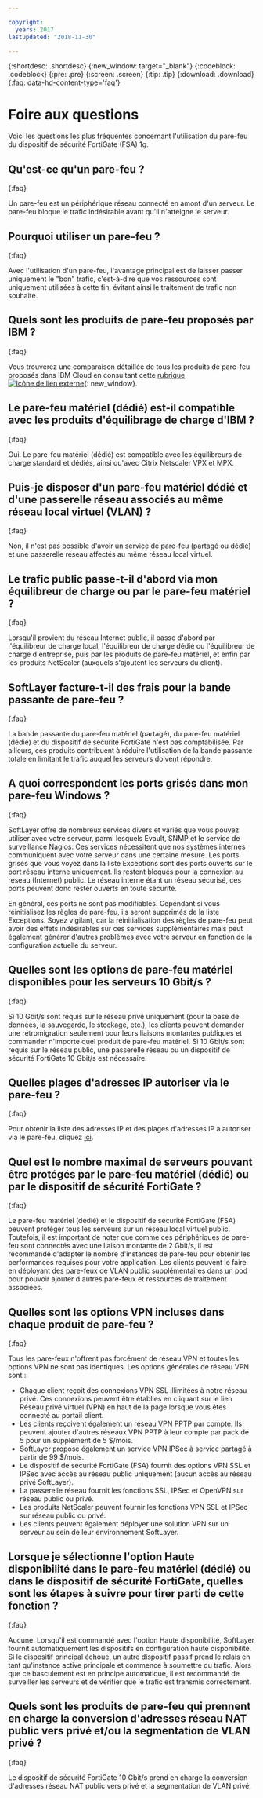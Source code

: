 ```yaml
---

copyright:
  years: 2017
lastupdated: "2018-11-30"

---
```


{:shortdesc: .shortdesc}
{:new_window: target="_blank"}
{:codeblock: .codeblock}
{:pre: .pre}
{:screen: .screen}
{:tip: .tip}
{:download: .download}
{:faq: data-hd-content-type='faq'}

# Foire aux questions
Voici les questions les plus fréquentes concernant l'utilisation du pare-feu du dispositif de sécurité FortiGate (FSA) 1g.

## Qu'est-ce qu'un pare-feu ?
{:faq}

Un pare-feu est un périphérique réseau connecté en amont d'un serveur. Le pare-feu bloque le trafic indésirable avant qu'il n'atteigne le serveur.

## Pourquoi utiliser un pare-feu ?
{:faq}

Avec l'utilisation d'un pare-feu, l'avantage principal est de laisser passer uniquement le "bon" trafic, c'est-à-dire que vos ressources sont uniquement utilisées à cette fin, évitant ainsi le traitement de trafic non souhaité.

## Quels sont les produits de pare-feu proposés par IBM ?
{:faq}

Vous trouverez une comparaison détaillée de tous les produits de pare-feu proposés dans IBM Cloud en consultant cette [rubrique ![Icône de lien externe](../../icons/launch-glyph.svg "Icône de lien externe")](/docs/infrastructure/fortigate-10g/explore-firewalls.html#explore-firewalls){: new_window}. 

## Le pare-feu matériel (dédié) est-il compatible avec les produits d'équilibrage de charge d'IBM ?
{:faq}

Oui. Le pare-feu matériel (dédié) est compatible avec les équilibreurs de charge standard et dédiés, ainsi qu'avec Citrix Netscaler VPX et MPX.

## Puis-je disposer d'un pare-feu matériel dédié et d'une passerelle réseau associés au même réseau local virtuel (VLAN) ?
{:faq}

Non, il n'est pas possible d'avoir un service de pare-feu (partagé ou dédié) et une passerelle réseau affectés au même réseau local virtuel. 

## Le trafic public passe-t-il d'abord via mon équilibreur de charge ou par le pare-feu matériel ?
{:faq}

Lorsqu'il provient du réseau Internet public, il passe d'abord par l'équilibreur de charge local, l'équilibreur de charge dédié ou l'équilibreur de charge d'entreprise, puis par les produits de pare-feu matériel, et enfin par les produits NetScaler (auxquels s'ajoutent les serveurs du client).

## SoftLayer facture-t-il des frais pour la bande passante de pare-feu ?
{:faq}

La bande passante du pare-feu matériel (partagé), du pare-feu matériel (dédié) et du dispositif de sécurité FortiGate n'est pas comptabilisée.  Par ailleurs, ces produits contribuent à réduire l'utilisation de la bande passante totale en limitant le trafic auquel les serveurs doivent répondre.

## A quoi correspondent les ports grisés dans mon pare-feu Windows ?
{:faq}

SoftLayer offre de nombreux services divers et variés que vous pouvez utiliser avec votre serveur, parmi lesquels Evault, SNMP et le service de surveillance Nagios. Ces services nécessitent que nos systèmes internes communiquent avec votre serveur dans une certaine mesure. Les ports grisés que vous voyez dans la liste Exceptions sont des ports ouverts sur le port réseau interne uniquement. Ils restent bloqués pour la connexion au réseau (Internet) public. Le réseau interne étant un réseau sécurisé, ces ports peuvent donc rester ouverts en toute sécurité.

En général, ces ports ne sont pas modifiables. Cependant si vous réinitialisez les règles de pare-feu, ils seront supprimés de la liste Exceptions. Soyez vigilant, car la réinitialisation des règles de pare-feu peut avoir des effets indésirables sur ces services supplémentaires mais peut également générer d'autres problèmes avec votre serveur en fonction de la configuration actuelle du serveur.

## Quelles sont les options de pare-feu matériel disponibles pour les serveurs 10 Gbit/s ?
{:faq}

Si 10 Gbit/s sont requis sur le réseau privé uniquement (pour la base de données, la sauvegarde, le stockage, etc.), les clients peuvent demander une rétromigration seulement pour leurs liaisons montantes publiques et commander n'importe quel produit de pare-feu matériel. Si 10 Gbit/s sont requis sur le réseau public, une passerelle réseau ou un dispositif de sécurité FortiGate 10 Gbit/s est nécessaire.

## Quelles plages d'adresses IP autoriser via le pare-feu ?
{:faq}

Pour obtenir la liste des adresses IP et des plages d'adresses IP à autoriser via le pare-feu, cliquez [ici](ips.html). 

## Quel est le nombre maximal de serveurs pouvant être protégés par le pare-feu matériel (dédié) ou par le dispositif de sécurité FortiGate ?
{:faq}

Le pare-feu matériel (dédié) et le dispositif de sécurité FortiGate (FSA) peuvent protéger tous les serveurs sur un réseau local virtuel public.  Toutefois, il est important de noter que comme ces périphériques de pare-feu sont connectés avec une liaison montante de 2 Gbit/s, il est recommandé d'adapter le nombre d'instances de pare-feu pour obtenir les performances requises pour votre application. Les clients peuvent le faire en déployant des pare-feux de VLAN public supplémentaires dans un pod pour pouvoir ajouter d'autres pare-feux et ressources de traitement associées.

## Quelles sont les options VPN incluses dans chaque produit de pare-feu ?
{:faq}

Tous les pare-feux n'offrent pas forcément de réseau VPN et toutes les options VPN ne sont pas identiques.  Les options générales de réseau VPN sont :

* Chaque client reçoit des connexions VPN SSL illimitées à notre réseau privé. Ces connexions peuvent être établies en cliquant sur le lien Réseau privé virtuel (VPN) en haut de la page lorsque vous êtes connecté au portail client.
* Les clients reçoivent également un réseau VPN PPTP par compte. Ils peuvent ajouter d'autres réseaux VPN PPTP à leur compte par pack de 5 pour un supplément de 5 $/mois.
* SoftLayer propose également un service VPN IPSec à service partagé à partir de 99 $/mois.
* Le dispositif de sécurité FortiGate (FSA) fournit des options VPN SSL et IPSec avec accès au réseau public uniquement (aucun accès au réseau privé SoftLayer).
* La passerelle réseau fournit les fonctions SSL, IPSec et OpenVPN sur réseau public ou privé.
* Les produits NetScaler peuvent fournir les fonctions VPN SSL et IPSec sur réseau public ou privé.
* Les clients peuvent également déployer une solution VPN sur un serveur au sein de leur environnement SoftLayer.

## Lorsque je sélectionne l'option Haute disponibilité dans le pare-feu matériel (dédié) ou dans le dispositif de sécurité FortiGate, quelles sont les étapes à suivre pour tirer parti de cette fonction ?
{:faq}

Aucune. Lorsqu'il est commandé avec l'option Haute disponibilité, SoftLayer fournit automatiquement les dispositifs en configuration haute disponibilité.  Si le dispositif principal échoue, un autre dispositif passif prend le relais en tant qu'instance active principale et commence à soumettre du trafic.  Alors que ce basculement est en principe automatique, il est recommandé de surveiller les serveurs et de vérifier que le trafic est transmis correctement.

## Quels sont les produits de pare-feu qui prennent en charge la conversion d'adresses réseau NAT public vers privé et/ou la segmentation de VLAN privé ?
{:faq}

Le dispositif de sécurité FortiGate 10 Gbit/s prend en charge la conversion d'adresses réseau NAT public vers privé et la segmentation de VLAN privé. 
